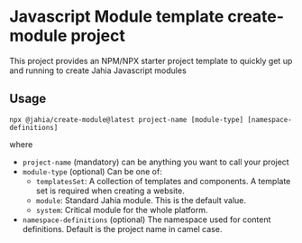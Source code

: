 # Javascript Module template create-module project

This project provides an NPM/NPX starter project template to quickly get up and running to create Jahia Javascript modules

## Usage

    npx @jahia/create-module@latest project-name [module-type] [namespace-definitions]

where 
- `project-name` (mandatory) can be anything you want to call your project
- `module-type` (optional) Can be one of:
  - `templatesSet`: A collection of templates and components. A template set is required when creating a website.
  - `module`: Standard Jahia module. This is the default value.
  - `system`: Critical module for the whole platform.
- `namespace-definitions` (optional) The namespace used for content definitions. Default is the project name in camel case.
